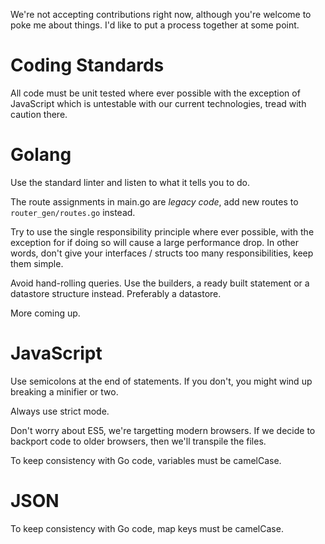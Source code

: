We're not accepting contributions right now, although you're welcome to poke me about things. I'd like to put a process together at some point.

# Coding Standards

All code must be unit tested where ever possible with the exception of JavaScript which is untestable with our current technologies, tread with caution there.

# Golang

Use the standard linter and listen to what it tells you to do.

The route assignments in main.go are *legacy code*, add new routes to `router_gen/routes.go` instead.

Try to use the single responsibility principle where ever possible, with the exception for if doing so will cause a large performance drop. In other words, don't give your interfaces / structs too many responsibilities, keep them simple.

Avoid hand-rolling queries. Use the builders, a ready built statement or a datastore structure instead. Preferably a datastore.

More coming up.

# JavaScript

Use semicolons at the end of statements. If you don't, you might wind up breaking a minifier or two.

Always use strict mode.

Don't worry about ES5, we're targetting modern browsers. If we decide to backport code to older browsers, then we'll transpile the files.

To keep consistency with Go code, variables must be camelCase.

# JSON

To keep consistency with Go code, map keys must be camelCase.